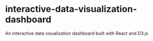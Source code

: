 # interactive-data-visualization-dashboard
An interactive data visualization dashboard built with React and D3.js
